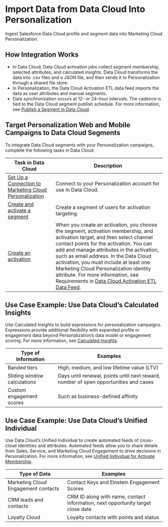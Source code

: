 

# Import Data from Data Cloud Into Personalization

Ingest Salesforce Data Cloud profile and segment data into Marketing Cloud
Personalization.

## How Integration Works

  * In Data Cloud, Data Cloud activation jobs collect segment membership, selected attributes, and calculated insights. Data Cloud transforms the data into .csv files and a JSON file, and then sends it to Personalization through a shared file store.
  * In Personalization, the Data Cloud Activation ETL data feed imports the data as user attributes and manual segments.
  * Data synchronization occurs at 12- or 24-hour intervals. The cadence is tied to the Data Cloud segment publish schedule. For more information, see [Publish a Segment in Data Cloud](https://help.salesforce.com/s/articleView?id=sf.c360_a_publish_segment.htm&language=en_US&type=5). 

## Target Personalization Web and Mobile Campaigns to Data Cloud Segments

To integrate Data Cloud segments with your Personalization campaigns, complete
the following tasks in Data Cloud:

Task in Data Cloud | Description  
---|---  
[Set Up a Connection to Marketing Cloud Personalization](https://help.salesforce.com/s/articleView?id=sf.c360_a_set_up_interaction_studio_connector.htm&language=en_US&type=5) | Connect to your Personalization account for use in Data Cloud.   
[Create and activate a segment](https://help.salesforce.com/s/articleView?id=sf.c360_a_segments.htm&language=en_US&type=5) | Create a segment of users for activation targeting.  
[Create an activation](https://help.salesforce.com/s/articleView?id=sf.c360_a_activation.htm&language=en_US&type=5) | When you create an activation, you choose the segment, activation membership, and activation target, and then select channel contact points for the activation. You can add and manage attributes in the activation, such as email address. In the Data Cloud activation, you must include at least one Marketing Cloud Personalization identity attribute. For more information, see Requirements in [Data Cloud Activation ETL Data Feed](https://help.salesforce.com/s/articleView?id=sf.mc_pers_etl_activation_data_feed.htm&language=en_US&type=5 "Use the Data Cloud Activation ETL data feed \(SalesforceCDPActivationETL\) to import user profile and segment data from Data Cloud into Marketing Cloud Personalization using Data Cloud’s Marketing Cloud Personalization Connector.").  
  
## Use Case Example: Use Data Cloud’s Calculated Insights

Use Calculated Insights to build expressions for personalization campaigns.
Expressions provide additional flexibility with expanded profile or engagement
data beyond Personalization’s data model or engagement scoring. For more
information, see [Calculated
Insights](https://help.salesforce.com/s/articleView?id=sf.c360_a_calculated_insights.htm&language=en_US&type=5).

Type of Information | Examples  
---|---  
Banded tiers | High, medium, and low lifetime value (LTV)  
Sliding window calculations | Days until renewal, points until next reward, number of open opportunities and cases  
Custom engagement scores | Such as business-defined affinity  
  
## Use Case Example: Use Data Cloud’s Unified Individual

Use Data Cloud’s Unified Individual to create automated feeds of cross-cloud
identities and attributes. Automated feeds allow you to share details from
Sales, Service, and Marketing Cloud Engagement to drive decisions in
Personalization. For more information, see [Unified Individual for Activate
Membership](https://help.salesforce.com/s/articleView?id=sf.c360_a_unified_profile_activation.htm&language=en_US&type=5).

Type of Data | Examples  
---|---  
Marketing Cloud Engagement contacts | Contact Keys and Einstein Engagement Scores  
CRM leads and contacts | CRM ID along with name, contact information, next opportunity target close date  
Loyalty Cloud | Loyalty contacts with points and status

